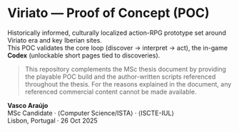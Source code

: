 # Viriato — Proof of Concept (POC)

Historically informed, culturally localized action-RPG prototype set around Viriato era and key Iberian sites.  
This POC validates the core loop (discover → interpret → act), the in-game **Codex** (unlockable short pages tied to discoveries).
> This repository complements the MSc thesis document by providing the playable POC build and the author-written scripts referenced throughout the thesis.
> For the reasons explained in the document, any referenced commercial content cannot be made available.
> 
**Vasco Araújo**  
MSc Candidate · ⟨Computer Science/ISTA⟩ · ⟨ISCTE-IUL⟩  
Lisbon, Portugal · 26 Oct 2025  
